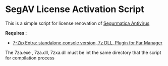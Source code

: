 # SegAV License Activation Script

This is a simple script for license renovation of [Segurmatica Antivirus](https://www.segurmatica.cu/)

**Requires :** 
+ [7-Zip Extra: standalone console version, 7z DLL, Plugin for Far Manager](https://www.7-zip.org/a/7z2407-extra.7z)

The 7za.exe , 7za.dll, 7zxa.dll must be int the same directory that the script for compilation process